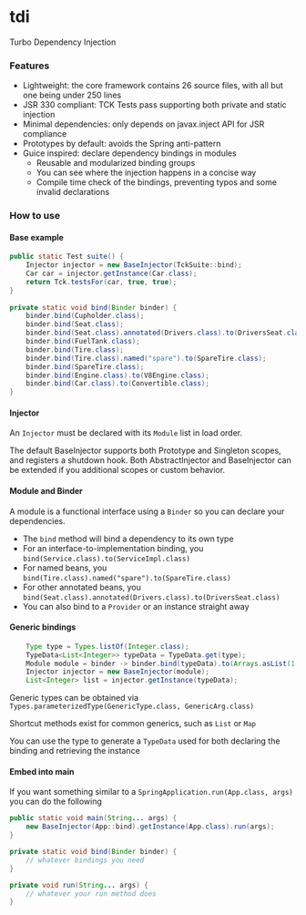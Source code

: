 # tdi
Turbo Dependency Injection

### Features
 - Lightweight: the core framework contains 26 source files, with all but one being under 250 lines
 - JSR 330 compliant: TCK Tests pass supporting both private and static injection
 - Minimal dependencies: only depends on javax.inject API for JSR compliance
 - Prototypes by default: avoids the Spring anti-pattern 
 - Guice inspired: declare dependency bindings in modules
   + Reusable and modularized binding groups
   + You can see where the injection happens in a concise way
   + Compile time check of the bindings, preventing typos and some invalid declarations

### How to use 

#### Base example

```java
public static Test suite() {
    Injector injector = new BaseInjector(TckSuite::bind);
    Car car = injector.getInstance(Car.class);
    return Tck.testsFor(car, true, true);
}
    
private static void bind(Binder binder) {
    binder.bind(Cupholder.class);
    binder.bind(Seat.class);
    binder.bind(Seat.class).annotated(Drivers.class).to(DriversSeat.class);
    binder.bind(FuelTank.class);
    binder.bind(Tire.class);
    binder.bind(Tire.class).named("spare").to(SpareTire.class);
    binder.bind(SpareTire.class);
    binder.bind(Engine.class).to(V8Engine.class);
    binder.bind(Car.class).to(Convertible.class);
}
```

#### Injector
An ```Injector``` must be declared with its ```Module``` list in load order.

The default BaseInjector supports both Prototype and Singleton scopes, and registers a shutdown hook.
Both AbstractInjector and BaseInjector can be extended if you additional scopes or custom behavior.

#### Module and Binder
A module is a functional interface using a ```Binder``` so you can declare your dependencies.
 - The ```bind``` method will bind a dependency to its own type 
 - For an interface-to-implementation binding, you ```bind(Service.class).to(ServiceImpl.class)```
 - For named beans, you ```bind(Tire.class).named("spare").to(SpareTire.class)```
 - For other annotated beans, you ```bind(Seat.class).annotated(Drivers.class).to(DriversSeat.class)```
 - You can also bind to a ```Provider``` or an instance straight away
 
#### Generic bindings

```java
    Type type = Types.listOf(Integer.class);
    TypeData<List<Integer>> typeData = TypeData.get(type);
    Module module = binder -> binder.bind(typeData).to(Arrays.asList(1,2,3));
    Injector injector = new BaseInjector(module);
    List<Integer> list = injector.getInstance(typeData);
```

Generic types can be obtained via ```Types.parameterizedType(GenericType.class, GenericArg.class)```

Shortcut methods exist for common generics, such as ```List``` or ```Map```

You can use the type to generate a  ```TypeData``` used for both declaring the binding and retrieving the instance

#### Embed into main

If you want something similar to a ```SpringApplication.run(App.class, args)``` you can do the following 

```java
public static void main(String... args) {
    new BaseInjector(App::bind).getInstance(App.class).run(args);
}

private static void bind(Binder binder) {
    // whatever bindings you need
}

private void run(String... args) {
    // whatever your run method does
}
```
